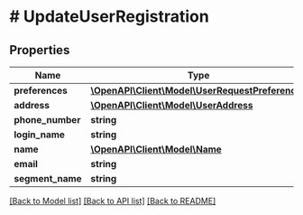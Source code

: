 # # UpdateUserRegistration

## Properties

Name | Type | Description | Notes
------------ | ------------- | ------------- | -------------
**preferences** | [**\OpenAPI\Client\Model\UserRequestPreferences**](UserRequestPreferences.md) |  | [optional]
**address** | [**\OpenAPI\Client\Model\UserAddress**](UserAddress.md) |  | [optional]
**phone_number** | **string** |  | [optional]
**login_name** | **string** |  | [optional]
**name** | [**\OpenAPI\Client\Model\Name**](Name.md) |  | [optional]
**email** | **string** |  | [optional]
**segment_name** | **string** |  | [optional]

[[Back to Model list]](../../README.md#models) [[Back to API list]](../../README.md#endpoints) [[Back to README]](../../README.md)
